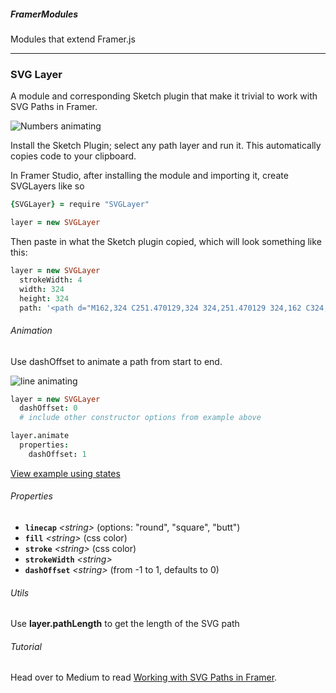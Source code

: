 ##### FramerModules
Modules that extend Framer.js
* * *

### SVG Layer
A module and corresponding Sketch plugin that make it trivial to work with SVG Paths in Framer. 

![Numbers animating](https://dl.dropboxusercontent.com/u/1603978/svg_numbers1.gif)

Install the Sketch Plugin; select any path layer and run it. This automatically copies code to your clipboard.

In Framer Studio, after installing the module and importing it, create SVGLayers like so

```coffee
{SVGLayer} = require "SVGLayer"

layer = new SVGLayer
```

Then paste in what the Sketch plugin copied, which will look something like this:

```coffee
layer = new SVGLayer
  strokeWidth: 4
  width: 324
  height: 324
  path: '<path d="M162,324 C251.470129,324 324,251.470129 324,162 C324,72.5298705 251.470129,0 162,0 C72.5298705,0 0,72.5298705 0,162 C0,251.470129 72.5298705,324 162,324 Z"></path>'
```

###### Animation
Use dashOffset to animate a path from start to end.

![line animating](https://dl.dropboxusercontent.com/u/1603978/svgAnimate.gif)

```coffee
layer = new SVGLayer
  dashOffset: 0
  # include other constructor options from example above

layer.animate
  properties:
    dashOffset: 1
```

[View example using states](http://share.framerjs.com/tyizdr085xj8/)

###### Properties

- **`linecap`** *\<string>* (options: "round", "square", "butt")
- **`fill`** *\<string>* (css color)
- **`stroke`** *\<string>* (css color)
- **`strokeWidth`** *\<string>*
- **`dashOffset`** *\<string>* (from -1 to 1, defaults to 0)

###### Utils
Use **layer.pathLength** to get the length of the SVG path

###### Tutorial
Head over to Medium to read [Working with SVG Paths in Framer](https://medium.com/@joshpuckett/working-with-svg-paths-in-framer-43d3c2d08adc "Working with SVG Paths in Framer").
